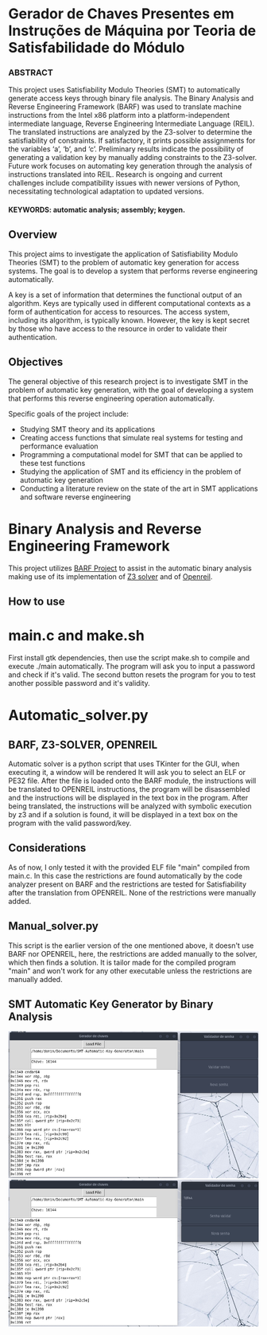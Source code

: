 # Gerador de Chaves Presentes em Instruções de Máquina por Teoria de Satisfabilidade do Módulo 

### ABSTRACT
This project uses Satisfiability Modulo Theories (SMT) to automatically generate access
keys through binary file analysis. The Binary Analysis and Reverse Engineering
Framework (BARF) was used to translate machine instructions from the Intel x86 platform
into a platform-independent intermediate language, Reverse Engineering Intermediate
Language (REIL). The translated instructions are analyzed by the Z3-solver to determine
the satisfiability of constraints. If satisfactory, it prints possible assignments for the
variables ‘a’, ‘b’, and ‘c’. Preliminary results indicate the possibility of generating a
validation key by manually adding constraints to the Z3-solver. Future work focuses on
automating key generation through the analysis of instructions translated into REIL.
Research is ongoing and current challenges include compatibility issues with newer
versions of Python, necessitating technological adaptation to updated versions.
#### KEYWORDS: automatic analysis; assembly; keygen.

## Overview
This project aims to investigate the application of Satisfiability Modulo Theories (SMT) to the problem of automatic key generation for access systems. The goal is to develop a system that performs reverse engineering automatically.

A key is a set of information that determines the functional output of an algorithm. Keys are typically used in different computational contexts as a form of authentication for access to resources. The access system, including its algorithm, is typically known. However, the key is kept secret by those who have access to the resource in order to validate their authentication.

## Objectives
The general objective of this research project is to investigate SMT in the problem of automatic key generation, with the goal of developing a system that performs this reverse engineering operation automatically.

Specific goals of the project include:
- Studying SMT theory and its applications
- Creating access functions that simulate real systems for testing and performance evaluation
- Programming a computational model for SMT that can be applied to these test functions
- Studying the application of SMT and its efficiency in the problem of automatic key generation
- Conducting a literature review on the state of the art in SMT applications and software reverse engineering


# Binary Analysis and Reverse Engineering Framework
This project utilizes [BARF Project](https://github.com/programa-stic/barf-project#barf--binary-analysis-and-reverse-engineering-framework) to assist in the automatic binary analysis making use of its implementation of [Z3 solver](https://github.com/Z3Prover/z3) and of [Openreil](https://github.com/Cr4sh/openreil).


## How to use
# main.c and make.sh
First install gtk dependencies, then use the script make.sh to compile and execute ./main automatically.
The program will ask you to input a password and check if it's valid.
The second button resets the program for you to test another possible password and it's validity.

# Automatic_solver.py
## BARF, Z3-SOLVER, OPENREIL
Automatic solver is a python script that uses TKinter for the GUI, when executing it, a window will be rendered
It will ask you to select an ELF or PE32 file.
After the file is loaded onto the BARF module, the instructions will be translated to OPENREIL instructions, the program will be disassembled and the instructions will be displayed in the text box in the program.
After being translated, the instructions will be analyzed with symbolic execution by z3 and if a solution is found, it will be displayed in a text box on the program with the valid password/key.

## Considerations
As of now, I only tested it with the provided ELF file "main" compiled from main.c. 
In this case the restrictions are found automatically by the code analyzer present on BARF and the restrictions are tested for Satisfiability after the translation from OPENREIL.
None of the restrictions were manually added.

## Manual_solver.py
This script is the earlier version of the one mentioned above, it doesn't use BARF nor OPENREIL, here, the restrictions are added manually to the solver, which then finds a solution.
It is tailor made for the compiled program "main" and won't work for any other executable unless the restrictions are manually added.

## SMT Automatic Key Generator by Binary Analysis 
![Before validation](images/loaded.png)
![After Validation](images/resultado.png)


